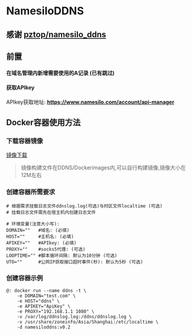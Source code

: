 # NamesiloDDNS

## 感谢 [pztop/namesilo_ddns](https://github.com/pztop/namesilo_ddns)

## 前置
#### 在域名管理内新增需要使用的A记录 (已有跳过)
#### 获取APIkey
APIkey获取地址: **https://www.namesilo.com/account/api-manager**

## Docker容器使用方法
### 下载容器镜像
[镜像下载](https://github.com/toolxg/Namesilo-DDNS-SSL/releases)
>镜像构建文件在DDNS/Dockerimages内,可以自行构建镜像,镜像大小在12M左右


### 创建容器所需要求
```
# 根据需求挂载日志文件ddnslog.log(可选)与时区文件localtime (可选)
# 挂载日志文件需先在宿主机内创建日志文件

# 环境变量(注意大小写):
DOMAIN=""   #域名: (必填)
HOST=""     #主机名: (必填)
APIKEY=""   #APIkey: (必填)
PROXY=""    #socks5代理: (可选)
LOOPTIME="" #脚本循环间隔: 默认为10分钟 (可选)
UTO=""      #公网IP获取接口超时事件(秒): 默认为5秒 (可选)
```
### 创建容器示例
```
@: docker run --name ddns -t \
    -e DOMAIN="test.com" \
    -e HOST="ddns" \
    -e APIKEY="ApiKey" \
    -e PROXY="192.168.1.1 1080" \
    -v /var/log/ddnslog.log:/ddns/ddnslog.log \
    -v /usr/share/zoneinfo/Asia/Shanghai:/etc/localtime \
    -d namesiloddns:v0.2
```

